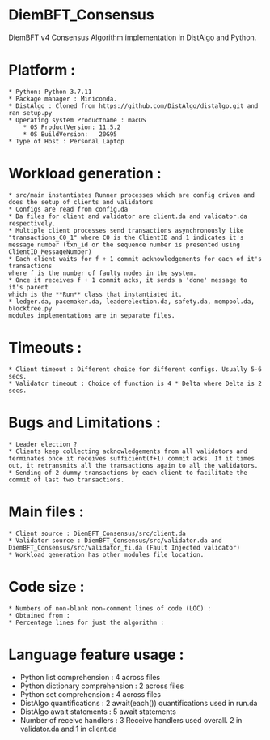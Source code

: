 # DiemBFT_Consensus
DiemBFT v4 Consensus Algorithm implementation in DistAlgo and Python.


# Platform :
	* Python: Python 3.7.11   
	* Package manager : Miniconda.   
	* DistAlgo : Cloned from https://github.com/DistAlgo/distalgo.git and ran setup.py   
	* Operating system Productname : macOS	  
		* OS ProductVersion: 11.5.2	  
		* OS BuildVersion:   20G95		  
	* Type of Host : Personal Laptop	  
	
# Workload generation : 
	* src/main instantiates Runner processes which are config driven and does the setup of clients and validators 
	* Configs are read from config.da   
	* Da files for client and validator are client.da and validator.da respectively.  
	* Multiple client processes send transactions asynchronously like "transactions_C0_1" where C0 is the ClientID and 1 indicates it's message number (txn_id or the sequence number is presented using ClientID_MessageNumber)   
	* Each client waits for f + 1 commit acknowledgements for each of it's transactions 
	where f is the number of faulty nodes in the system. 
	* Once it receives f + 1 commit acks, it sends a 'done' message to it's parent 
	which is the **Run** class that instantiated it. 
	* ledger.da, pacemaker.da, leaderelection.da, safety.da, mempool.da, blocktree.py 
	modules implementations are in separate files. 
	
# Timeouts :
	* Client timeout : Different choice for different configs. Usually 5-6 secs.
	* Validator timeout : Choice of function is 4 * Delta where Delta is 2 secs.

# Bugs and Limitations :
	* Leader election ?
	* Clients keep collecting acknowledgements from all validators and terminates once it receives sufficient(f+1) commit acks. If it times out, it retransmits all the transactions again to all the validators.
	* Sending of 2 dummy transactions by each client to facilitate the commit of last two transactions.  

# Main files :
	* Client source : DiemBFT_Consensus/src/client.da
	* Validator source : DiemBFT_Consensus/src/validator.da and DiemBFT_Consensus/src/validator_fi.da (Fault Injected validator)
	* Workload generation has other modules file location.

# Code size :
	* Numbers of non-blank non-comment lines of code (LOC) :
	* Obtained from : 
	* Percentage lines for just the algorithm : 

# Language feature usage :
 * Python list comprehension : 4 across files
 * Python dictionary comprehension : 2 across files
 * Python set comprehension : 4 across files
 * DistAlgo quantifications : 2 await(each()) quantifications used in run.da
 * DistAlgo await statements : 5 await statements
 * Number of receive handlers : 3 Receive handlers used overall. 2 in validator.da and 1 in client.da

# 
